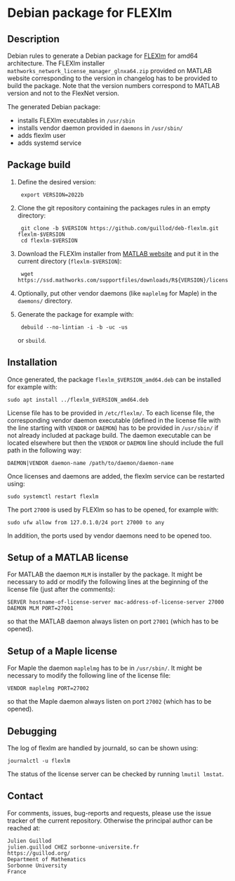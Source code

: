 # Debian package for FLEXlm

## Description

Debian rules to generate a Debian package for [FLEXlm](https://www.openlm.com/what-is-flexlm-what-is-flexnet/) for amd64 architecture.
The FLEXlm installer `mathworks_network_license_manager_glnxa64.zip` provided on MATLAB website corresponding to the version in changelog has to be provided to build the package. Note that the version numbers correspond to MATLAB version and not to the FlexNet version.

The generated Debian package:
- installs FLEXlm executables in `/usr/sbin`
- installs vendor daemon provided in `daemons` in `/usr/sbin/`
- adds flexlm user
- adds systemd service

## Package build

1. Define the desired version:

        export VERSION=2022b

2. Clone the git repository containing the packages rules in an empty directory:

        git clone -b $VERSION https://github.com/guillod/deb-flexlm.git flexlm-$VERSION
        cd flexlm-$VERSION

3. Download the FLEXlm installer from [MATLAB website](https://fr.mathworks.com/support/install/license_manager_files.html) and put it in the current directory (`flexlm-$VERSION`):

        wget https://ssd.mathworks.com/supportfiles/downloads/R${VERSION}/license_manager/R${VERSION}/daemons/glnxa64/mathworks_network_license_manager_glnxa64.zip

4. Optionally, put other vendor daemons (like `maplelmg` for Maple) in the `daemons/` directory.
5. Generate the package for example with:

        debuild --no-lintian -i -b -uc -us

    or `sbuild`.

## Installation

Once generated, the package `flexlm_$VERSION_amd64.deb` can be installed for example with:

    sudo apt install ../flexlm_$VERSION_amd64.deb


License file has to be provided in `/etc/flexlm/`. To each license file, the corresponding vendor daemon executable (defined in the license file with the line starting with `VENDOR` or `DAEMON`) has to be provided in `/usr/sbin/` if not already included at package build.
The daemon executable can be located elsewhere but then the `VENDOR` or `DAEMON` line should include the full path in the following way:

    DAEMON|VENDOR daemon-name /path/to/daemon/daemon-name

Once licenses and daemons are added, the flexlm service can be restarted using:

    sudo systemctl restart flexlm

The port `27000` is used by FLEXlm so has to be opened, for example with:

    sudo ufw allow from 127.0.1.0/24 port 27000 to any

In addition, the ports used by vendor daemons need to be opened too.

## Setup of a MATLAB license

For MATLAB the daemon `MLM` is installer by the package. It might be necessary to add or modify the following lines at the beginning of the license file (just after the comments):

    SERVER hostname-of-license-server mac-address-of-license-server 27000
    DAEMON MLM PORT=27001

so that the MATLAB daemon always listen on port `27001` (which has to be opened).    

## Setup of a Maple license

For Maple the daemon `maplelmg` has to be in `/usr/sbin/`. It might be necessary to modify the following line of the license file:

    VENDOR maplelmg PORT=27002

so that the Maple daemon always listen on port `27002` (which has to be opened).  

## Debugging

The log of flexlm are handled by journald, so can be shown using:

    journalctl -u flexlm

The status of the license server can be checked by running `lmutil lmstat`.

## Contact

For comments, issues, bug-reports and requests, please use the issue tracker of the current repository. Otherwise the principal author can be reached at:

    Julien Guillod
    julien.guillod CHEZ sorbonne-universite.fr
    https://guillod.org/
    Department of Mathematics
    Sorbonne University
    France
